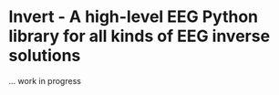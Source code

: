 # Invert - A high-level EEG Python library for all kinds of EEG inverse solutions

... work in progress